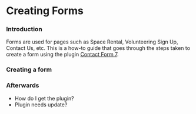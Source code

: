# Creating Forms

### Introduction
Forms are used for pages such as Space Rental, Volunteering Sign Up, Contact Us, etc. This is a how-to guide that goes through the steps taken to create a form using the plugin [Contact Form 7](https://wordpress.org/plugins/contact-form-7/).

### Creating a form


### Afterwards
* How do I get the plugin?
* Plugin needs update?
